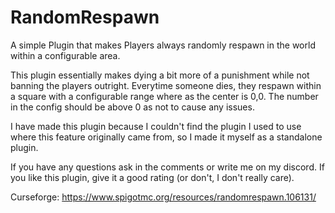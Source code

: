 # RandomRespawn
A simple Plugin that makes Players always randomly respawn in the world within a configurable area.

This plugin essentially makes dying a bit more of a punishment while not banning the players outright. Everytime someone dies, they respawn within a square with a configurable range where as the center is 0,0. The number in the config should be above 0 as not to cause any issues.

I have made this plugin because I couldn't find the plugin I used to use where this feature originally came from, so I made it myself as a standalone plugin.

If you have any questions ask in the comments or write me on my discord.
If you like this plugin, give it a good rating (or don't, I don't really care).

Curseforge: https://www.spigotmc.org/resources/randomrespawn.106131/
